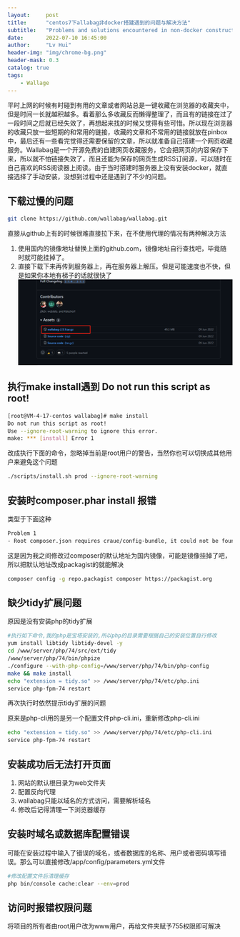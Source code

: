 ```yaml
---
layout:     post
title:      "centos7下allabag非docker搭建遇到的问题与解决方法"
subtitle:   "Problems and solutions encountered in non-docker construction of Wallabag under centos7"
date:       2022-07-10 16:45:00
author:     "Lv Hui"
header-img: "img/chrome-bg.png"
header-mask: 0.3
catalog: true
tags:
    - Wallage
---
```



平时上网的时候有时碰到有用的文章或者网站总是一键收藏在浏览器的收藏夹中，但是时间一长就越积越多。看着那么多收藏反而懒得整理了，而且有的链接在过了一段时间之后就已经失效了，再想起来找的时候又觉得有些可惜。所以现在浏览器的收藏只放一些短期的和常用的链接，收藏的文章和不常用的链接就放在pinbox中，最后还有一些看完觉得还需要保留的文章，所以就准备自己搭建一个网页收藏服务。Wallabag是一个开源免费的自建网页收藏服务，它会把网页的内容保存下来，所以就不怕链接失效了，而且还能为保存的网页生成RSS订阅源，可以随时在自己喜欢的RSS阅读器上阅读。由于当时搭建时服务器上没有安装docker，就直接选择了手动安装，没想到过程中还是遇到了不少的问题。

## 下载过慢的问题

```bash
git clone https://github.com/wallabag/wallabag.git
```

直接从github上有的时候很难直接拉下来，在不使用代理的情况有两种解决方法

1. 使用国内的镜像地址替换上面的github.com，镜像地址自行查找吧，毕竟随时就可能挂掉了。
2. 直接下载下来再传到服务器上，再在服务器上解压。但是可能速度也不快，但是如果你本地有梯子的话就很快了
![github release](/img/in-post/release.png)

## 执行make install遇到 Do not run this script as root!

```bash
[root@VM-4-17-centos wallabag]# make install
Do not run this script as root!
Use --ignore-root-warning to ignore this error.
make: *** [install] Error 1
```

改成执行下面的命令，忽略掉当前是root用户的警告，当然你也可以切换成其他用户来避免这个问题

```bash
./scripts/install.sh prod --ignore-root-warning
```

## 安装时composer.phar install 报错

类型于下面这种

```bash
Problem 1
- Root composer.json requires craue/config-bundle, it could not be found in any version, there may be a typo in the package name.
```

这是因为我之间修改过composer的默认地址为国内镜像，可能是镜像挂掉了吧，所以把默认地址改成packagist的就能解决

```bash
composer config -g repo.packagist composer https://packagist.org
```

## 缺少tidy扩展问题

原因是没有安装php的tidy扩展

```bash
#执行如下命令,我的php是宝塔安装的,所以php的目录需要根据自己的安装位置自行修改
yum install libtidy libtidy-devel -y
cd /www/server/php/74/src/ext/tidy
/www/server/php/74/bin/phpize
./configure --with-php-config=/www/server/php/74/bin/php-config
make && make install
echo "extension = tidy.so" >> /www/server/php/74/etc/php.ini
service php-fpm-74 restart 
```

再次执行时依然提示tidy扩展的问题

原来是php-cli用的是另一个配置文件php-cli.ini，重新修改php-cli.ini

```bash
echo "extension = tidy.so" >> /www/server/php/74/etc/php-cli.ini
service php-fpm-74 restart 
```

## 安装成功后无法打开页面

1. 网站的默认根目录为web文件夹
2. 配置反向代理
3. wallabag只能以域名的方式访问，需要解析域名
4. 修改后记得清理一下浏览器缓存

## 安装时域名或数据库配置错误

可能在安装过程中输入了错误的域名，或者数据库的名称、用户或者密码填写错误。那么可以直接修改/app/config/parameters.yml文件

```bash
#修改配置文件后清理缓存
php bin/console cache:clear --env=prod
```

## 访问时报错权限问题

将项目的所有者由root用户改为www用户，再给文件夹赋予755权限即可解决